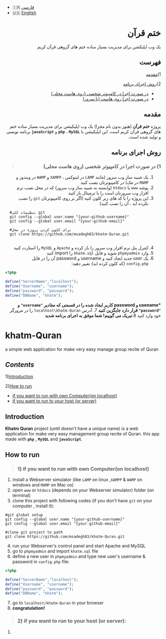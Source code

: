 - :iran: [فارسی](#ختم-قرآن)
- :us: [English](#khatm-Quran)

<div dir="rtl">
  
# ختم قرآن
یک وب اپلیکشن برای مدیریت بسیار ساده ختم های گروهی قرآن کریم

## **فهرست**

1)[مقدمه](#مقدمه)

2)[روش اجرای برنامه](#روش-اجرای-برنامه)
  - [در صورت اجرا در کامپیوتر شخصی (روی هاست محلی)](#1-در-صورت-اجرا-در-کامپیوتر-شخصی-روی-هاست-محلی)
  - [در صورت اجرا روی هاست (یا سرور)](#2-در-صورت-اجرا-روی-هاست-یا-سرور)

## مقدمه
پروژه **ختم قرآن** (هنوز بدون نام مجزا) یک وب اپلیکیشن برای مدیریت بسیار ساده ختم های گروهی قرآن کریم است. این اپلیکیشن با **`php`** ، **`MySQL`** و **`javaScript`** برنامه نویسی و تولید شده است.

## روش اجرای برنامه

> ### 1) در صورت اجرا در کامپیوتر شخصی (روی هاست محلی)
1. یک شبیه ساز وب سرور (مانند `LAMP` در لینوکس ، `XAMPP` و `WAMP` در ویندوز و `MAMP` در مک) در کامپیوترتان نصب کنید
2. پوشه `www` یا `htdocs` (وابسته به شبیه ساز وب سرور) که در محل نصب نرم افزار وب سرورتان است را با ترمینال باز کنید
3. این پروژه را با کد های زیر کلون کنید (اگر بر روی کامپیوترتان `git` را نصب نکرده اید ، آن را نصب کنید)

</div>

```
  #تنظیمات کلی git
  git config --global user.name "{your-github-username}"
  git config --global user.email "{your-github-email}"
  
  #برای کلون کردن پروژه در محل
  git clone https://github.com/msadegh83/khatm-Quran.git
  
  ```

<div dir="rtl">
  
4. کنترل پنل نرم افزار وب سرور را باز کرده و `Apache` و `MySQL` را استارت کنید
5. وارد `phpmyadmin` شوید و فایل `khatm.sql` را import کنید
6. یک user جدید ایجاد کنید و username و password آن را در فایل `config.php` {که کلون کرده اید} تغییر دهید:

</div>

```php
<?php

define("ServerName","localhost");
define("Username", "username");
define("password", "password");
define("DBName", "khatm");

```

<div dir="rtl">
  
**\*usename و password کاربر ایجاد شده را در قسمتی که مقادیر `"username"` و `"password"` قرار دارد جایگزین کنید**
7. آدرس `localhost\khatm-Quran` را در مرورگر خود وارد کنید
8.**تبریک می گوییم! شما موفق به اجرای برنامه شدید**


</div>

# khatm-Quran
a simple web application for make very easy manage group recite of Quran

## ***Contents***

1)[Introduction](#Introduction)

2)[How to run](#How-to-run)
  - [if you want to run with own Computer(on localhost)](#1-if-you-want-to-run-with-own-computeron-localhost)
  - [if you want to run to your host (or server)](#2-if-you-want-to-run-to-your-host-or-server)

## Introduction
**Khatm Quran** project (until doesn't have a unique name) is a web application for make very easy management group recite of Quran. this app made with **`php`** , **`MySQL`**
and **`javaScript`**.

## How to run

> ### 1) if you want to run with own Computer(on localhost)

1. install a Webserver simulator (like `LAMP` on linux ,`XAMPP` & `WAMP` on windows and `MAMP` on Mac os)
2. open `www` or `htdocs` (depends on your Webserver simulator) folder (on terminal)
3. clone this project with following codes (if you don't have `git` on your computer , install it):
  ```
  #git global setup
  git config --global user.name "{your-github-username}"
  git config --global user.email "{your-github-email}"
  
  #clone git project to path
  git clone https://github.com/msadegh83/khatm-Quran.git
  
  ```
4. run your Webserver's control panel and start Apache and MySQL
5. go to `phpmyadmin` and import `khatm.sql` file
6. define a new user in `phpmyadmin` and type new user's username & password in `config.php` file:
```php
<?php

define("ServerName","localhost");
define("Username", "username");
define("password", "password");
define("DBName", "khatm");

```
7. go to `localhost/khatm-Quran` in your browser
8. **congratulation!**
> ### 2) if you want to run to your host (or server):
1. 
